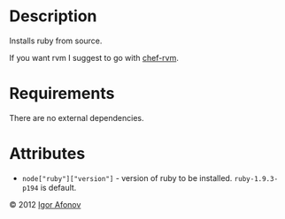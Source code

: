 Description
===========

Installs ruby from source. 

If you want rvm I suggest to go with [chef-rvm](https://github.com/fnichol/chef-rvm).

Requirements
============

There are no external dependencies.

Attributes
==========

* `node["ruby"]["version"]` - version of ruby to be installed. `ruby-1.9.3-p194` is default.

© 2012 [Igor Afonov](https://iafonov.github.com)




